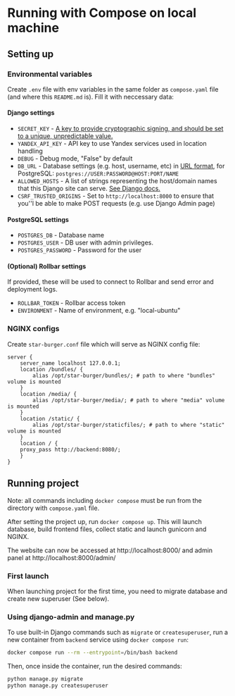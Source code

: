 # Running with Compose on local machine

## Setting up

### Environmental variables

Create `.env` file with env variables in the same folder as `compose.yaml` file (and where this `README.md` is). Fill it with neccessary data:

#### Django settings
- `SECRET_KEY` - [A key to provide cryptographic signing, and should be set to a unique, unpredictable value.](https://docs.djangoproject.com/en/4.2/ref/settings/#secret-key)
- `YANDEX_API_KEY` - API key to use Yandex services used in location handling
- `DEBUG` - Debug mode, "False" by default
- `DB_URL` - Database settings (e.g. host, username, etc) in [URL format](https://github.com/jazzband/dj-database-url#url-schema), for PostgreSQL: `postgres://USER:PASSWORD@HOST:PORT/NAME`
- `ALLOWED_HOSTS` - A list of strings representing the host/domain names that this Django site can serve. [See Django docs.](https://docs.djangoproject.com/en/4.2/ref/settings/#allowed-hosts)
- `CSRF_TRUSTED_ORIGINS` - Set to `http://localhost:8000` to ensure that you''l be able to make POST requests (e.g. use Django Admin page)

#### PostgreSQL settings
- `POSTGRES_DB` - Database name
- `POSTGRES_USER` - DB user with admin privileges.
- `POSTGRES_PASSWORD` - Password for the user

#### (Optional) Rollbar settings
If provided, these will be used to connect to Rollbar and send error and deployment logs.
- `ROLLBAR_TOKEN` - Rollbar access token
- `ENVIRONMENT` - Name of environment, e.g. "local-ubuntu"

### NGINX configs

Create `star-burger.conf` file which will serve as NGINX config file:
```nginx
server {
    server_name localhost 127.0.0.1;
    location /bundles/ {
        alias /opt/star-burger/bundles/; # path to where "bundles" volume is mounted
    }
    location /media/ {
        alias /opt/star-burger/media/; # path to where "media" volume is mounted
    }
    location /static/ {
        alias /opt/star-burger/staticfiles/; # path to where "static" volume is mounted
    }
    location / {
	proxy_pass http://backend:8080/;
    }
}
```

## Running project

Note: all commands including `docker compose` must be run from the directory with `compose.yaml` file.

After setting the project up, run `docker compose up`. This will launch database, build frontend files, collect static and launch gunicorn and NGINX.

The website can now be accessed at http://localhost:8000/ and admin panel at http://localhost:8000/admin/

### First launch
When launching project for the first time, you need to migrate database and create new superuser (See below).

### Using django-admin and manage.py

To use built-in Django commands such as `migrate` or `createsuperuser`, run a new container from `backend` service using `docker compose run`:

```sh
docker compose run --rm --entrypoint=/bin/bash backend
```

Then, once inside the container, run the desired commands:

```sh
python manage.py migrate
python manage.py createsuperuser
```

